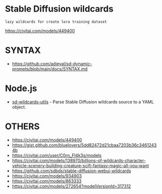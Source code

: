 # Stable Diffusion wildcards

    lazy wildcards for create lora training dataset

https://civitai.com/models/449400

# SYNTAX

- https://github.com/adieyal/sd-dynamic-prompts/blob/main/docs/SYNTAX.md

# Node.js

- [sd-wildcards-utils](https://github.com/bluelovers/sd-wildcards-utils/tree/dev) - Parse Stable Diffusion wildcards source to a YAML object.

# OTHERS

- https://civitai.com/models/449400
- https://gist.github.com/bluelovers/5dd82472d21cbaa7203b36c34612434b
- https://civitai.com/user/C0rn_Fl4k3s/models
- https://civitai.com/models/138970/billions-of-wildcards-character-vehicle-scenery-building-creature-scifi-fantasy-magic-all-you-want
- https://github.com/sdbds/stable-diffusion-webui-wildcards
- https://civitai.com/models/934903
- https://civitai.com/models/863333
- https://civitai.com/models/272654?modelVersionId=317312

